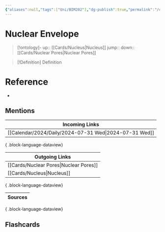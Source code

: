 ```yaml
---
{"aliases":null,"tags":["Uni/BIM202"],"dg-publish":true,"permalink":"/cards/nuclear-envelope/","dgPassFrontmatter":true}
---
```


# Nuclear Envelope

> [!ontology]-
> up:: [[Cards/Nucleus\|Nucleus]]
> jump:: 
> down:: [[Cards/Nuclear Pores\|Nuclear Pores]]

> [!Definition] Definition

# Reference

- 

## Mentions

| Incoming Links                                            |
| --------------------------------------------------------- |
| [[Calendar/2024/Daily/2024-07-31 Wed\|2024-07-31 Wed]] |

{ .block-language-dataview}

| Outgoing Links                            |
| ----------------------------------------- |
| [[Cards/Nuclear Pores\|Nuclear Pores]] |
| [[Cards/Nucleus\|Nucleus]]             |

{ .block-language-dataview}

| Sources |
| ------- |

{ .block-language-dataview}

## Flashcards